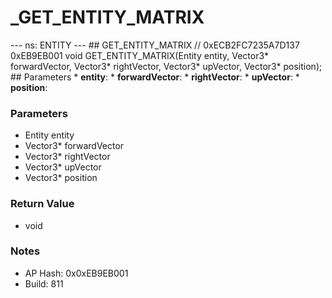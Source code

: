 # _GET_ENTITY_MATRIX

--- ns: ENTITY --- ## GET_ENTITY_MATRIX  // 0xECB2FC7235A7D137 0xEB9EB001 void GET_ENTITY_MATRIX(Entity entity, Vector3* forwardVector, Vector3* rightVector, Vector3* upVector, Vector3* position);   ## Parameters * **entity**: * **forwardVector**: * **rightVector**: * **upVector**: * **position**:

### Parameters
* Entity entity
* Vector3* forwardVector
* Vector3* rightVector
* Vector3* upVector
* Vector3* position

### Return Value
* void

### Notes
* AP Hash: 0x0xEB9EB001
* Build: 811

